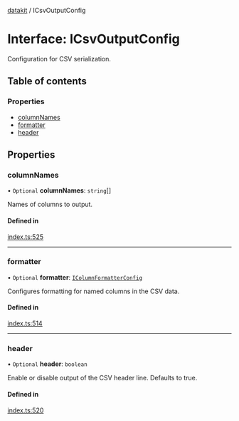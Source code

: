 [datakit](../README.md) / ICsvOutputConfig

# Interface: ICsvOutputConfig

Configuration for CSV serialization.

## Table of contents

### Properties

- [columnNames](ICsvOutputConfig.md#columnnames)
- [formatter](ICsvOutputConfig.md#formatter)
- [header](ICsvOutputConfig.md#header)

## Properties

### columnNames

• `Optional` **columnNames**: `string`[]

Names of columns to output.

#### Defined in

[index.ts:525](https://github.com/data-forge-notebook/datakit/blob/a275a26/src/index.ts#L525)

___

### formatter

• `Optional` **formatter**: [`IColumnFormatterConfig`](IColumnFormatterConfig.md)

Configures formatting for named columns in the CSV data.

#### Defined in

[index.ts:514](https://github.com/data-forge-notebook/datakit/blob/a275a26/src/index.ts#L514)

___

### header

• `Optional` **header**: `boolean`

Enable or disable output of the CSV header line.
Defaults to true.

#### Defined in

[index.ts:520](https://github.com/data-forge-notebook/datakit/blob/a275a26/src/index.ts#L520)
